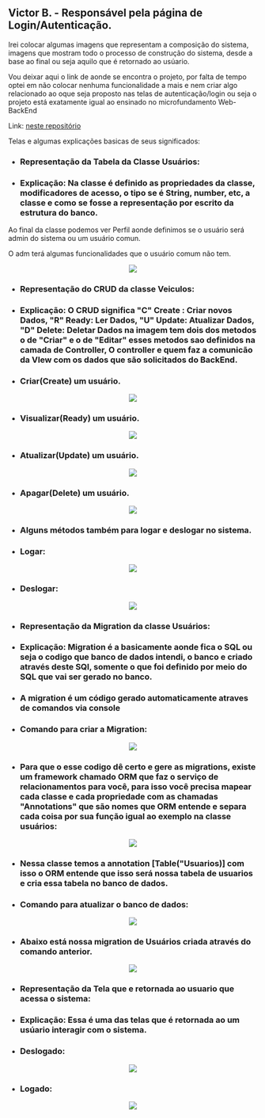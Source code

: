 ## Victor B. - Responsável pela página de Login/Autenticação.

Irei colocar algumas imagens que representam a composição  do sistema, imagens que mostram todo o processo de construção do sistema, desde a base ao final ou  seja aquilo que é retornado ao usúario.

Vou deixar aqui o link de aonde se encontra o projeto, por falta de tempo optei em não colocar nenhuma funcionalidade a mais e nem criar algo relacionado ao oque seja proposto nas telas de autenticação/login ou seja o projeto está exatamente igual ao ensinado no microfundamento Web-BackEnd

Link: [neste repositório](https://github.com/vbf1/ERP-backend.git)

Telas e algumas explicações basicas de seus significados:

- ### Representação da Tabela da Classe Usuários:

- ### Explicação: Na classe é definido as propriedades da classe, modificadores de acesso, o tipo se é String, number, etc, a classe e como se fosse a representação por escrito da estrutura do banco.

 Ao final da classe podemos ver Perfil aonde definimos se o usuário será admin do sistema ou um usuário comun.

 O adm terá algumas funcionalidades que o usuário comum não tem.

<p align="center">
<img src="/docs/img/Victor/classe-usuarios.png"/>
</p>

- ### Representação do CRUD da classe Veiculos:

- ### Explicação: O CRUD significa "C" Create : Criar novos Dados, "R" Ready: Ler Dados, "U" Update: Atualizar Dados, "D" Delete: Deletar Dados na imagem tem dois dos metodos o de "Criar" e o de "Editar" esses metodos sao definidos na camada de Controller, O controller e quem faz a comunicão da VIew com os dados que são solicitados do BackEnd.

- ### Criar(Create) um usuário.

<p align="center">
<img src="/docs/img/Victor/create-user.png"/>
</p>

- ### Visualizar(Ready) um usuário.

<p align="center">
<img src="/docs/img/Victor/ready-user.png"/>
</p>

- ### Atualizar(Update) um usuário.

<p align="center">
<img src="/docs/img/Victor/edit-user.png"/>
</p>

- ### Apagar(Delete) um usuário.

<p align="center">
<img src="/docs/img/Victor/delete-user.png"/>
</p>

- ### Alguns métodos também para logar e deslogar no sistema.

- ### Logar:

<p align="center">
<img src="/docs/img/Victor/metodo-login-user.png"/>
</p>

- ### Deslogar:

<p align="center">
<img src="/docs/img/Victor/metodo-logout-use.png"/>
</p>

- ### Representação da Migration da classe Usuários:

- ### Explicação: Migration é a basicamente aonde fica o SQL ou seja o codigo que banco de dados intendi, o banco e criado através deste SQl, somente o que foi definido por meio do SQL que vai ser gerado no banco.

- ### A migration é um código gerado automaticamente atraves de comandos via console 

- ### Comando para criar a Migration: 

<p align="center">
<img src="/docs/img/Victor/comando-create-migration.png"/>
</p>

- ### Para que o esse codigo dê certo e gere as migrations, existe um framework chamado ORM que faz o serviço de relacionamentos para você, para isso você precisa mapear cada classe e cada propriedade com as chamadas "Annotations" que são nomes que ORM entende e separa cada coisa por sua função igual ao exemplo na classe usuários:

<p align="center">
<img src="/docs/img/Victor/classe-usuarios.png"/>
</p>

- ### Nessa classe temos a annotation [Table("Usuarios)] com isso o ORM entende que isso será nossa tabela de usuarios e cria essa tabela no banco de dados.

- ### Comando para atualizar o banco de dados: 

<p align="center">
<img src="/docs/img/Victor/comando-update-database.png"/>
</p>

- ### Abaixo está nossa migration de Usuários criada através do comando anterior.

<p align="center">
<img src="/docs/img/Victor/migration-user.png"/>
</p>

- ### Representação da Tela que e retornada ao usuario que acessa o sistema:

- ### Explicação: Essa é uma das telas que é retornada ao um usúario interagir com o sistema.
- ### Deslogado:

<p align="center">
<img src="/docs/img/Victor/login-user.png" />
</p>

- ### Logado:

<p align="center">
<img src="/docs/img/Victor/home-user.png" />
</p>
